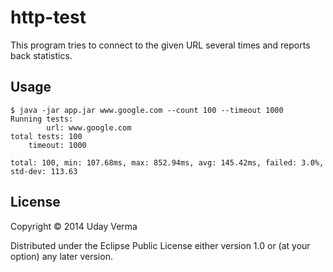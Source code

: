# http-test

This program tries to connect to the given URL several times and reports back statistics.

## Usage

    $ java -jar app.jar www.google.com --count 100 --timeout 1000
    Running tests:
            url: www.google.com
    total tests: 100
        timeout: 1000
        
    total: 100, min: 107.68ms, max: 852.94ms, avg: 145.42ms, failed: 3.0%, std-dev: 113.63


## License

Copyright © 2014 Uday Verma

Distributed under the Eclipse Public License either version 1.0 or (at
your option) any later version.
